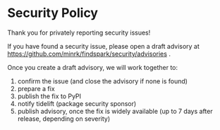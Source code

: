 # Security Policy

Thank you for privately reporting security issues!

If you have found a security issue, please open a draft advisory at https://github.com/minrk/findspark/security/advisories .

Once you create a draft advisory, we will work together to:

1. confirm the issue (and close the advisory if none is found)
2. prepare a fix
3. publish the fix to PyPI
4. notify tidelift (package security sponsor)
5. publish advisory, once the fix is widely available (up to 7 days after release, depending on severity)
